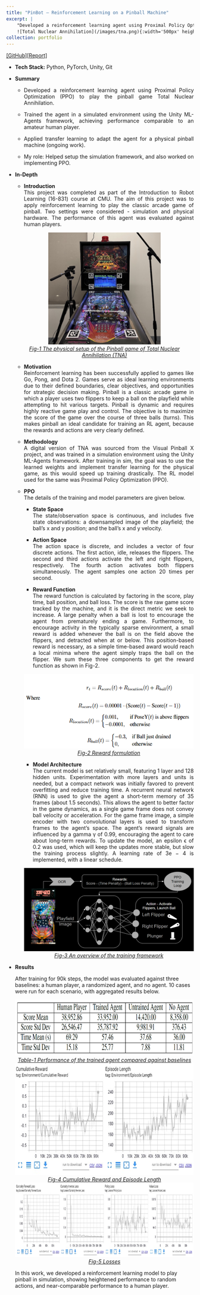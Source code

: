 ```yaml
---
title: "PinBot – Reinforcement Learning on a Pinball Machine"
excerpt: |
    "Developed a reinforcement learning agent using Proximal Policy Optimization (PPO) to play the pinball game Total Nuclear Annihilation.  
    ![Total Nuclear Annihilation](/images/tna.png){:width='500px' height='300px'}"
collection: portfolio
---
```


[[GitHub]](https://github.com/RichaaM/Pinbot)[[Report]](http://sahiltchaudhary.github.io/files/IRL_Final_Project_Report.pdf)

* <b>Tech Stack:</b> Python, PyTorch, Unity, Git
* <b> Summary </b>
    -  <p style="text-align: justify;">Developed a reinforcement learning agent using Proximal Policy Optimization (PPO) to play the pinball game Total Nuclear Annihilation.</p>
    -  <p style="text-align: justify;">Trained the agent in a simulated environment using the Unity ML-Agents framework, achieving performance comparable to an amateur human player.</p>
    -  <p style="text-align: justify;">Applied transfer learning to adapt the agent for a physical pinball machine (ongoing work).</p>
    -  <p style="text-align: justify;">My role: Helped setup the simulation framework, and also worked on implementing PPO.</p>

* <b>In-Depth</b>
    *  <p style="text-align: justify;"><b>Introduction</b><br>This project was completed as part of the Introduction to Robot Learning (16-831) course at CMU. The aim of this project was to apply reinforcement learning to play the classic arcade game of pinball. Two settings were considered - simulation and physical hardware. The performance of this agent was evaluated against human players.</p>

    <div style="text-align:center">
    <img src="/images/tna.png" alt="tna" style="width:500;height:300px;">
    </div>
    <figcaption style="text-align: center;"><u><em>Fig-1 The physical setup of the Pinball game of Total Nuclear Annihilation (TNA)</em></u></figcaption>
  
    * <p style="text-align: justify;"><b>Motivation</b><br>Reinforcement learning has been successfully applied to games like Go, Pong, and Dota 2. Games serve as ideal learning environments due to their defined boundaries, clear objectives, and opportunities for strategic decision making. Pinball is a classic arcade game in which a player uses two flippers to keep a ball on the playfield while attempting to hit various targets. Pinball is dynamic and requires highly reactive game play and control. The objective is to maximize the score of the game over the course of three balls (turns). This makes pinball an ideal candidate for training an RL agent, because the rewards and actions are very clearly defined.</p>

    * <p style="text-align: justify;"><b>Methodology</b><br>A digital version of TNA was sourced from the Visual Pinball X project, and was trained in a simulation environment using the Unity ML-Agents framework. After training in sim, the goal was to use the learned weights and implement transfer learning for the physical game, as this would speed up training drastically. The RL model used for the same was Proximal Policy Optimization (PPO).</p>

    * <p style="text-align: justify;"><b>PPO</b><br>The details of the training and model parameters are given below.</p>
    
        * <p style="text-align: justify;"><b>State Space</b><br>The state/observation space is continuous, and includes five state observations: a downsampled image of the playfield; the ball’s x and y position; and the ball’s x and y velocity.</p> 

        * <p style="text-align: justify;"><b>Action Space</b><br>The action space is discrete, and includes a vector of four discrete actions. The first action, idle, releases the flippers. The second and third actions activate the left and right flippers, respectively. The fourth action activates both flippers simultaneously. The agent samples one action 20 times per second.</p>
        
        * <p style="text-align: justify;"><b>Reward Function</b><br>The reward function is calculated by factoring in the score, play time, ball position, and ball loss. The score is the raw game score tracked by the machine, and it is the direct metric we seek to increase. A large penalty when a ball is lost to encourage the agent from prematurely ending a game. Furthermore, to encourage activity in the typically sparse environment, a small reward is added whenever the ball is on the field above the flippers, and detracted when at or below. This position-based reward is necessary, as a simple time-based award would reach a local minima where the agent simply traps the ball on the flipper. We sum these three components to get the reward function as shown in Fig-2.</p>

        <div style="text-align:center">
        <img src="/images/reward_formulation.png" alt="reward" style="width:300;height:200px;">
        </div>
        <figcaption style="text-align: center;"><u><em>Fig-2 Reward formulation</em></u></figcaption>

        * <p style="text-align: justify;"><b>Model Architecture</b><br>The current model is set relatively small, featuring 1 layer and 128 hidden units. Experimentation with more layers and units is needed, but a compact network was initially favored to prevent overfitting and reduce training time. A recurrent neural network (RNN) is used to give the agent a short-term memory of 35 frames (about 1.5 seconds). This allows the agent to better factor in the game dynamics, as a single game frame does not convey ball velocity or acceleration. For the game frame image, a simple encoder with two convolutional layers is used to transform frames to the agent’s space. The agent’s reward signals are influenced by a gamma γ of 0.99, encouraging the agent to care about long-term rewards. To update the model, an epsilon ϵ of 0.2 was used, which will keep the updates more stable, but slow the training process slightly. A learning rate of 3e − 4 is implemented, with a linear schedule.</p>

        <div style="text-align:center">
        <img src="/images/training_framework.png" alt="training" style="width:300;height:600;">
        </div>
        <figcaption style="text-align: center;"><u><em>Fig-3 An overview of the training framework</em></u></figcaption>

* <b>Results</b>
    <p>After training for 90k steps, the model was evaluated against three baselines: a human player, a randomized agent, and no agent. 10 cases were run for each scenario, with aggregated results below.</p>

    <div style="text-align:center">
    <img src="/images/training_results.png" alt="results" style="width:600px;height:150px;">
    </div>
    <figcaption style="text-align: center;"><u><em>Table-1 Performance of the trained agent compared against baselines</em></u></figcaption>

    <div style="text-align:center">
    <img src="/images/cumrew_eplen.png" alt="cumrew_eplen" style="width:700px;height:300px;">
    </div>
    <figcaption style="text-align: center;"><u><em>Fig-4 Cumulative Reward and Episode Length</em></u></figcaption>

    <div style="text-align:center">
    <img src="/images/rl_losses.png" alt="losses" style="width:1000px;height:200px;">
    </div>
    <figcaption style="text-align: center;"><u><em>Fig-5 Losses</em></u></figcaption>

    <p>In this work, we developed a reinforcement learning model to play pinball in simulation, showing heightened performance to random actions, and near-comparable performance to a human player.</p>